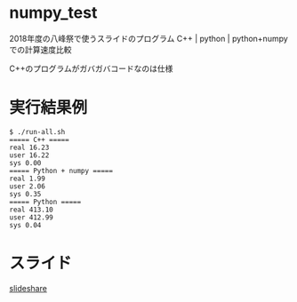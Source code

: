 # numpy_test
2018年度の八峰祭で使うスライドのプログラム C++ | python | python+numpy での計算速度比較


C++のプログラムがガバガバコードなのは仕様

# 実行結果例
```
$ ./run-all.sh
===== C++ =====
real 16.23
user 16.22
sys 0.00
===== Python + numpy =====
real 1.99
user 2.06
sys 0.35
===== Python =====
real 413.10
user 412.99
sys 0.04
```

# スライド
[slideshare](https://www.slideshare.net/__106__/numpy-120102888)